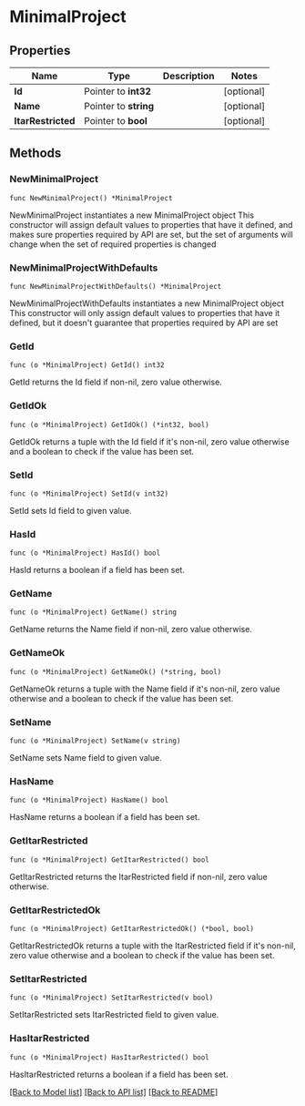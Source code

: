 # MinimalProject

## Properties

Name | Type | Description | Notes
------------ | ------------- | ------------- | -------------
**Id** | Pointer to **int32** |  | [optional] 
**Name** | Pointer to **string** |  | [optional] 
**ItarRestricted** | Pointer to **bool** |  | [optional] 

## Methods

### NewMinimalProject

`func NewMinimalProject() *MinimalProject`

NewMinimalProject instantiates a new MinimalProject object
This constructor will assign default values to properties that have it defined,
and makes sure properties required by API are set, but the set of arguments
will change when the set of required properties is changed

### NewMinimalProjectWithDefaults

`func NewMinimalProjectWithDefaults() *MinimalProject`

NewMinimalProjectWithDefaults instantiates a new MinimalProject object
This constructor will only assign default values to properties that have it defined,
but it doesn't guarantee that properties required by API are set

### GetId

`func (o *MinimalProject) GetId() int32`

GetId returns the Id field if non-nil, zero value otherwise.

### GetIdOk

`func (o *MinimalProject) GetIdOk() (*int32, bool)`

GetIdOk returns a tuple with the Id field if it's non-nil, zero value otherwise
and a boolean to check if the value has been set.

### SetId

`func (o *MinimalProject) SetId(v int32)`

SetId sets Id field to given value.

### HasId

`func (o *MinimalProject) HasId() bool`

HasId returns a boolean if a field has been set.

### GetName

`func (o *MinimalProject) GetName() string`

GetName returns the Name field if non-nil, zero value otherwise.

### GetNameOk

`func (o *MinimalProject) GetNameOk() (*string, bool)`

GetNameOk returns a tuple with the Name field if it's non-nil, zero value otherwise
and a boolean to check if the value has been set.

### SetName

`func (o *MinimalProject) SetName(v string)`

SetName sets Name field to given value.

### HasName

`func (o *MinimalProject) HasName() bool`

HasName returns a boolean if a field has been set.

### GetItarRestricted

`func (o *MinimalProject) GetItarRestricted() bool`

GetItarRestricted returns the ItarRestricted field if non-nil, zero value otherwise.

### GetItarRestrictedOk

`func (o *MinimalProject) GetItarRestrictedOk() (*bool, bool)`

GetItarRestrictedOk returns a tuple with the ItarRestricted field if it's non-nil, zero value otherwise
and a boolean to check if the value has been set.

### SetItarRestricted

`func (o *MinimalProject) SetItarRestricted(v bool)`

SetItarRestricted sets ItarRestricted field to given value.

### HasItarRestricted

`func (o *MinimalProject) HasItarRestricted() bool`

HasItarRestricted returns a boolean if a field has been set.


[[Back to Model list]](../README.md#documentation-for-models) [[Back to API list]](../README.md#documentation-for-api-endpoints) [[Back to README]](../README.md)


